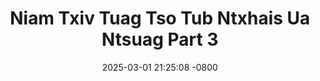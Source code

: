 ---
layout: movie-video-data
date: 2025-03-01 21:25:08 -0800
categories: movie

# Site Attributes
title: "Niam Txiv Tuag Tso Tub Ntxhais Ua Ntsuag Part 3"
permalink: "/movie/Niam_Txiv_Tuag_Tso_Tub_Ntxhais_Ua_Ntsuag_Part_3"

# Movie Attributes
synopsis: ""
producer: "Xiong V.c.D Video Production"
director: ""
writer: ""
video_link: ""
genre: "Drama"
year: ""
release_type: "VHS"
storage: "Center for Hmong Studies"
thumbnail: "/assets/images/movie_thumbnails/Niam Txiv Tuag Tso Tub Ntxhais Ua Ntsuag Part 3.jpeg"
publishing_company: "Xiong V.c.D Video Production"

# Sequels + Parts
base_movie: ""
total_parts: 0
sequel: ""

# Movie Cast
cast:
#VALUE!
---
